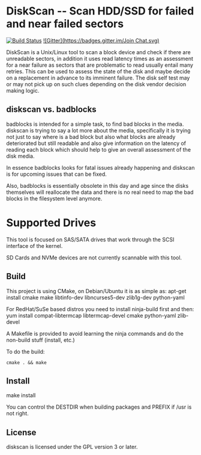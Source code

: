 # DiskScan -- Scan HDD/SSD for failed and near failed sectors

[![Build Status](https://travis-ci.org/baruch/diskscan.svg?branch=master)](https://travis-ci.org/baruch/diskscan)
[![Gitter](https://badges.gitter.im/Join Chat.svg)](https://gitter.im/baruch/diskscan?utm_source=badge&utm_medium=badge&utm_campaign=pr-badge&utm_content=badge)

DiskScan is a Unix/Linux tool to scan a block device and check if there are
unreadable sectors, in addition it uses read latency times as an assessment for
a near failure as sectors that are problematic to read usually entail many
retries. This can be used to assess the state of the disk and maybe decide on a
replacement in advance to its imminent failure. The disk self test may or may
not pick up on such clues depending on the disk vendor decision making logic.

## diskscan vs. badblocks

badblocks is intended for a simple task, to find bad blocks in the media. diskscan is trying to say a lot more about the media, specifically it is trying not just to say where is a bad block but also what blocks are already deteriorated but still readable and also give information on the latency of reading each block which should help to give an overall assessment of the disk media.

In essence badblocks looks for fatal issues already happening and diskscan is for upcoming issues that can be fixed.

Also, badblocks is essentially obsolete in this day and age since the disks themselves will reallocate the data and there is no real need to map the bad blocks in the filesystem level anymore.

# Supported Drives

This tool is focused on SAS/SATA drives that work through the SCSI interface of the kernel.

SD Cards and NVMe devices are not currently scannable with this tool.

## Build

This project is using CMake, on Debian/Ubuntu it is as simple as:
    apt-get install cmake make libtinfo-dev libncurses5-dev zlib1g-dev python-yaml

For RedHat/SuSe based distros you need to install ninja-build first and then:
    yum install compat-libtermcap libtermcap-devel cmake python-yaml zlib-devel

A Makefile is provided to avoid learning the ninja commands and do the non-build stuff (install, etc.)

To do the build:

    cmake . && make

## Install

make install

You can control the DESTDIR when building packages and PREFIX if /usr is not right.

## License

diskscan is licensed under the GPL version 3 or later.
